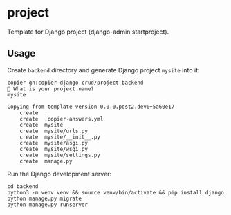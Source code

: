# project
Template for Django project (django-admin startproject).

## Usage

Create `backend` directory and generate Django project `mysite` into it:

    copier gh:copier-django-crud/project backend
    🎤 What is your project name?
    mysite

    Copying from template version 0.0.0.post2.dev0+5a60e17
        create  .
        create  .copier-answers.yml
        create  mysite
        create  mysite/urls.py
        create  mysite/__init__.py
        create  mysite/asgi.py
        create  mysite/wsgi.py
        create  mysite/settings.py
        create  manage.py

Run the Django development server:

    cd backend
    python3 -m venv venv && source venv/bin/activate && pip install django
    python manage.py migrate
    python manage.py runserver
